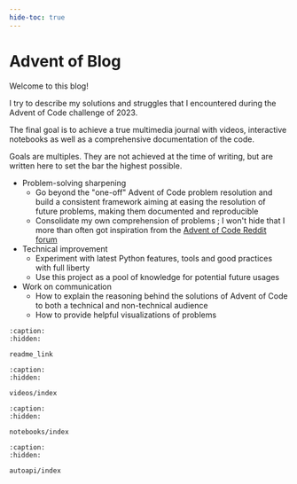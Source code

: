 ```yaml
---
hide-toc: true
---
```


# Advent of Blog

Welcome to this blog!

I try to describe my solutions and struggles that I encountered during the Advent of Code challenge of 2023.

The final goal is to achieve a true multimedia journal with videos, interactive notebooks as well as a comprehensive documentation of the code.

Goals are multiples. They are not achieved at the time of writing, but are written here to set the bar the highest possible.

- Problem-solving sharpening
  - Go beyond the "one-off" Advent of Code problem resolution and build a consistent framework aiming at easing the resolution of future problems, making them documented and reproducible
  - Consolidate my own comprehension of problems ; I won't hide that I more than often got inspiration from the [Advent of Code Reddit forum](https://www.reddit.com/r/adventofcode/)
- Technical improvement
  - Experiment with latest Python features, tools and good practices with full liberty
  - Use this project as a pool of knowledge for potential future usages
- Work on communication
  - How to explain the reasoning behind the solutions of Advent of Code to both a technical and non-technical audience
  - How to provide helpful visualizations of problems

```{toctree}
:caption:
:hidden:

readme_link
```

```{toctree}
:caption:
:hidden:

videos/index
```

```{toctree}
:caption:
:hidden:

notebooks/index
```

```{toctree}
:caption:
:hidden:

autoapi/index
```

